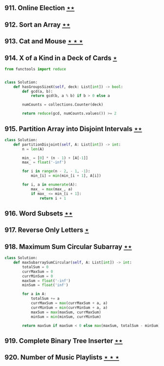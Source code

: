 ## 911. Online Election [$\star\star$](https://leetcode.com/problems/online-election)

## 912. Sort an Array [$\star\star$](https://leetcode.com/problems/sort-an-array)

## 913. Cat and Mouse [$\star\star\star$](https://leetcode.com/problems/cat-and-mouse)

## 914. X of a Kind in a Deck of Cards [$\star$](https://leetcode.com/problems/x-of-a-kind-in-a-deck-of-cards)

```python
from functools import reduce


class Solution:
    def hasGroupsSizeX(self, deck: List[int]) -> bool:
        def gcd(a, b):
            return gcd(b, a % b) if b > 0 else a

        numCounts = collections.Counter(deck)

        return reduce(gcd, numCounts.values()) >= 2
```

## 915. Partition Array into Disjoint Intervals [$\star\star$](https://leetcode.com/problems/partition-array-into-disjoint-intervals)

```python
class Solution:
    def partitionDisjoint(self, A: List[int]) -> int:
        n = len(A)

        min_ = [0] * (n - 1) + [A[-1]]
        max_ = float('-inf')

        for i in range(n - 2, - 1, -1):
            min_[i] = min(min_[i + 1], A[i])

        for i, a in enumerate(A):
            max_ = max(max_, a)
            if max_ <= min_[i + 1]:
                return i + 1
```

## 916. Word Subsets [$\star\star$](https://leetcode.com/problems/word-subsets)

## 917. Reverse Only Letters [$\star$](https://leetcode.com/problems/reverse-only-letters)

## 918. Maximum Sum Circular Subarray [$\star\star$](https://leetcode.com/problems/maximum-sum-circular-subarray)

```python
class Solution:
    def maxSubarraySumCircular(self, A: List[int]) -> int:
        totalSum = 0
        currMaxSum = 0
        currMinSum = 0
        maxSum = float('-inf')
        minSum = float('inf')

        for a in A:
            totalSum += a
            currMaxSum = max(currMaxSum + a, a)
            currMinSum = min(currMinSum + a, a)
            maxSum = max(maxSum, currMaxSum)
            minSum = min(minSum, currMinSum)

        return maxSum if maxSum < 0 else max(maxSum, totalSum - minSum)
```

## 919. Complete Binary Tree Inserter [$\star\star$](https://leetcode.com/problems/complete-binary-tree-inserter)

## 920. Number of Music Playlists [$\star\star\star$](https://leetcode.com/problems/number-of-music-playlists)

